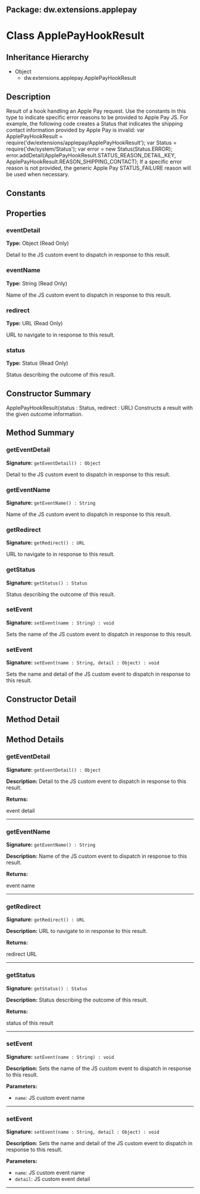 ## Package: dw.extensions.applepay

# Class ApplePayHookResult

## Inheritance Hierarchy

- Object
  - dw.extensions.applepay.ApplePayHookResult

## Description

Result of a hook handling an Apple Pay request. Use the constants in this type to indicate specific error reasons to be provided to Apple Pay JS. For example, the following code creates a Status that indicates the shipping contact information provided by Apple Pay is invalid: var ApplePayHookResult = require('dw/extensions/applepay/ApplePayHookResult'); var Status = require('dw/system/Status'); var error = new Status(Status.ERROR); error.addDetail(ApplePayHookResult.STATUS_REASON_DETAIL_KEY, ApplePayHookResult.REASON_SHIPPING_CONTACT); If a specific error reason is not provided, the generic Apple Pay STATUS_FAILURE reason will be used when necessary.

## Constants

## Properties

### eventDetail

**Type:** Object (Read Only)

Detail to the JS custom event to dispatch in response to this result.

### eventName

**Type:** String (Read Only)

Name of the JS custom event to dispatch in response to this result.

### redirect

**Type:** URL (Read Only)

URL to navigate to in response to this result.

### status

**Type:** Status (Read Only)

Status describing the outcome of this result.

## Constructor Summary

ApplePayHookResult(status : Status, redirect : URL) Constructs a result with the given outcome information.

## Method Summary

### getEventDetail

**Signature:** `getEventDetail() : Object`

Detail to the JS custom event to dispatch in response to this result.

### getEventName

**Signature:** `getEventName() : String`

Name of the JS custom event to dispatch in response to this result.

### getRedirect

**Signature:** `getRedirect() : URL`

URL to navigate to in response to this result.

### getStatus

**Signature:** `getStatus() : Status`

Status describing the outcome of this result.

### setEvent

**Signature:** `setEvent(name : String) : void`

Sets the name of the JS custom event to dispatch in response to this result.

### setEvent

**Signature:** `setEvent(name : String, detail : Object) : void`

Sets the name and detail of the JS custom event to dispatch in response to this result.

## Constructor Detail

## Method Detail

## Method Details

### getEventDetail

**Signature:** `getEventDetail() : Object`

**Description:** Detail to the JS custom event to dispatch in response to this result.

**Returns:**

event detail

---

### getEventName

**Signature:** `getEventName() : String`

**Description:** Name of the JS custom event to dispatch in response to this result.

**Returns:**

event name

---

### getRedirect

**Signature:** `getRedirect() : URL`

**Description:** URL to navigate to in response to this result.

**Returns:**

redirect URL

---

### getStatus

**Signature:** `getStatus() : Status`

**Description:** Status describing the outcome of this result.

**Returns:**

status of this result

---

### setEvent

**Signature:** `setEvent(name : String) : void`

**Description:** Sets the name of the JS custom event to dispatch in response to this result.

**Parameters:**

- `name`: JS custom event name

---

### setEvent

**Signature:** `setEvent(name : String, detail : Object) : void`

**Description:** Sets the name and detail of the JS custom event to dispatch in response to this result.

**Parameters:**

- `name`: JS custom event name
- `detail`: JS custom event detail

---